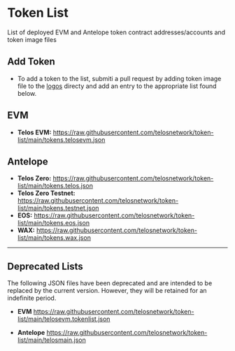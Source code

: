 # Token List
List of deployed EVM and Antelope token contract addresses/accounts and token image files

## Add Token
- To add a token to the list, submiti a pull request by adding token image file to the [logos](https://github.com/telosnetwork/token-list/tree/main/logos) directy and add an entry to the appropriate list found below. 

## EVM
- **Telos EVM:** https://raw.githubusercontent.com/telosnetwork/token-list/main/tokens.telosevm.json   

## Antelope
- **Telos Zero:** https://raw.githubusercontent.com/telosnetwork/token-list/main/tokens.telos.json   
- **Telos Zero Testnet:** https://raw.githubusercontent.com/telosnetwork/token-list/main/tokens.testnet.json   
- **EOS:** https://raw.githubusercontent.com/telosnetwork/token-list/main/tokens.eos.json   
- **WAX:** https://raw.githubusercontent.com/telosnetwork/token-list/main/tokens.wax.json   

------

## Deprecated Lists
The following JSON files have been deprecated and are intended to be replaced by the current version. However, they will be retained for an indefinite period.

- **EVM** https://raw.githubusercontent.com/telosnetwork/token-list/main/telosevm.tokenlist.json

- **Antelope** https://raw.githubusercontent.com/telosnetwork/token-list/main/telosmain.json

